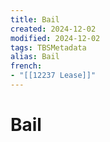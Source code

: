 ```yaml
---
title: Bail
created: 2024-12-02
modified: 2024-12-02
tags: TBSMetadata
alias: Bail
french:
- "[[12237 Lease]]"
---
```

# Bail
